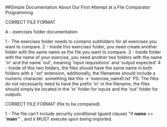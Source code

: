 ##Simple Documentation About Our First Attempt at a File Comparator Programming  

CORRECT FILE FORMAT 

A - exercises folder documentation

1 - The exercises folder needs to contains subfolders for all exercises you want to compare.
2 - Inside this exercises folder, you need create another folder with the same name as the file you want to compare.
3 - Inside folder with the name of your exercise, you need another two folders with the name 'in' and the name 'out', meaning 'input requisitions' and 'output expected'
4 - Inside of this two folders, the files should have the same name in both folders with a '.txt' extension, additionally, the filenames should include a numeric character.
something like this -> 'exercise_name1.txt'
PS: The files do not necessarily need to have the prefix 'in' in the filename, the files should simply be located in the 'in' folder for inputs and the 'out' folder for outputs.


CORRECT FILE FORMAT (file to be compared)

1 - The file can't include security conditional (guard clause) "if __name__ == '__main__'" , and it MUST execute upon being imported.